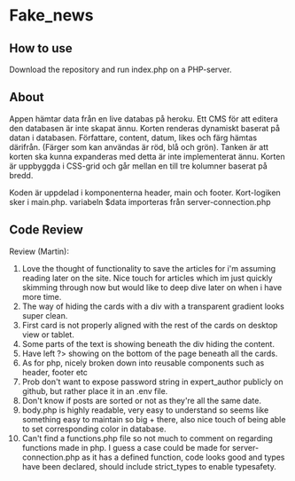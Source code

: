 # Fake_news

## How to use

Download the repository and run index.php on a PHP-server.

## About

Appen hämtar data från en live databas på heroku. Ett CMS för att editera den databasen är inte skapat ännu.
Korten renderas dynamiskt baserat på datan i databasen. Författare, content, datum, likes och färg hämtas därifrån. (Färger som kan användas är röd, blå och grön).
Tanken är att korten ska kunna expanderas med detta är inte implementerat ännu.
Korten är uppbyggda i CSS-grid och går mellan en till tre kolumner baserat på bredd.

Koden är uppdelad i komponenterna header, main och footer. Kort-logiken sker i main.php.
variabeln \$data importeras från server-connection.php

## Code Review

Review (Martin):

1. Love the thought of functionality to save the articles for i'm assuming reading later on the site. Nice touch for articles which im just quickly skimming through now but would like to deep dive later on when i have more time.
2. The way of hiding the cards with a div with a transparent gradient looks super clean.
3. First card is not properly aligned with the rest of the cards on desktop view or tablet.
4. Some parts of the text is showing beneath the div hiding the content.
5. Have left ?> showing on the bottom of the page beneath all the cards.
6. As for php, nicely broken down into reusable components such as header, footer etc
7. Prob don't want to expose password string in expert_author publicly on github, but rather place it in an .env file.
8. Don't know if posts are sorted or not as they're all the same date.
9. body.php is highly readable, very easy to understand so seems like something easy to maintain so big + there, also nice touch of being able to set corresponding color in database.
10. Can't find a functions.php file so not much to comment on regarding functions made in php. I guess a case could be made for server-connection.php as it has a defined function, code looks good and types have been declared, should include strict_types to enable typesafety.
